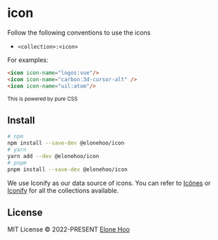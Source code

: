 # icon

Follow the following conventions to use the icons

- `<collection>:<icon>`

For examples:

```html
<icon icon-name="logos:vue"/>
<icon icon-name="carbon:3d-cursor-alt" />
<icon icon-name="uil:atom"/>
```

<sup>This is powered by pure CSS</sup>

## Install

```bash
# npm
npm install --save-dev @elonehoo/icon
# yarn
yarn add --dev @elonehoo/icon
# pnpm
pnpm install --save-dev @elonehoo/icon
```
We use Iconify as our data source of icons. You can refer to [Icônes](https://icones.js.org) or [Iconify](https://iconify.design) for all the collections available.

## License

MIT License &copy; 2022-PRESENT [Elone Hoo](https://github.com/elonehoo)

